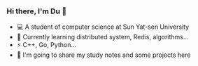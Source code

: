 ### Hi there, I'm Du 👋
- 💻 A student of computer science at Sun Yat-sen University
- 🌱 Currently learning distributed system, Redis, algorithms...
- ⚡ C++, Go, Python...
- 💬 I'm going to share my study notes and some projects here

<!--
**imfinehahah/imfinehahah** is a ✨ _special_ ✨ repository because its `README.md` (this file) appears on your GitHub profile.

Here are some ideas to get you started:

- 🔭 I’m currently working on ...

- 😄 Pronouns: ...
- ⚡ Fun fact: ...
-->
